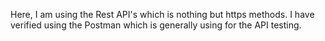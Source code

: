 Here, I am using the Rest API's which is nothing but https methods.
I have verified using the Postman which is generally using for the API testing.

